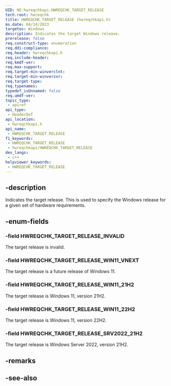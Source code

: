 ```yaml
---
UID: NE:hwreqchkapi.HWREQCHK_TARGET_RELEASE
tech.root: hwreqchk
title: HWREQCHK_TARGET_RELEASE (hwreqchkapi.h)
ms.date: 04/24/2023
targetos: Windows
description: Indicates the target Windows release.
prerelease: false
req.construct-type: enumeration
req.ddi-compliance: 
req.header: hwreqchkapi.h
req.include-header: 
req.kmdf-ver: 
req.max-support: 
req.target-min-winverclnt: 
req.target-min-winversvr: 
req.target-type: 
req.typenames: 
typedef_isUnnamed: false
req.umdf-ver: 
topic_type:
 - apiref
api_type:
 - HeaderDef
api_location:
 - hwreqchkapi.h
api_name:
 - HWREQCHK_TARGET_RELEASE
f1_keywords:
 - HWREQCHK_TARGET_RELEASE
 - hwreqchkapi/HWREQCHK_TARGET_RELEASE
dev_langs:
 - c++
helpviewer_keywords:
 - HWREQCHK_TARGET_RELEASE
---
```


## -description

Indicates the target release. This is used to specify the Windows release for a given set of hardware requirements.

## -enum-fields

### -field HWREQCHK_TARGET_RELEASE_INVALID

The target release is invalid.

### -field HWREQCHK_TARGET_RELEASE_WIN11_VNEXT

The target release is a future release of Windows 11.

### -field HWREQCHK_TARGET_RELEASE_WIN11_21H2

The target release is Windows 11, version 21H2.

### -field HWREQCHK_TARGET_RELEASE_WIN11_22H2

The target release is Windows 11, version 22H2.

### -field HWREQCHK_TARGET_RELEASE_SRV2022_21H2

The target release is Windows Server 2022, version 21H2.

## -remarks

## -see-also
